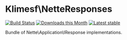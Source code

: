 # Klimesf\NetteResponses

[![Build Status](https://travis-ci.org/klimesf/nette-responses.svg?branch=master)](https://travis-ci.org/klimesf/nette-responses)
[![Downloads this Month](https://img.shields.io/packagist/dm/klimesf/nette-responses.svg)](https://packagist.org/packages/klimesf/nette-responses)
[![Latest stable](https://img.shields.io/packagist/v/klimesf/nette-responses.svg)](https://packagist.org/packages/klimesf/nette-responses)

Bundle of Nette\Application\IResponse implementations.
